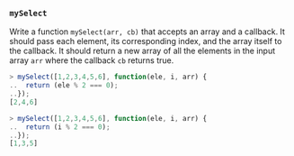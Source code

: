 ###  `mySelect`

Write a function `mySelect(arr, cb)` that accepts an array and a callback. It should pass each element, its corresponding index, and the array itself to the callback. It should return a new array of all the elements in the input array `arr` where the callback `cb` returns true.

```js
> mySelect([1,2,3,4,5,6], function(ele, i, arr) {
..  return (ele % 2 === 0);
..});
[2,4,6]

> mySelect([1,2,3,4,5,6], function(ele, i, arr) {
..  return (i % 2 === 0);
..});
[1,3,5]
```
